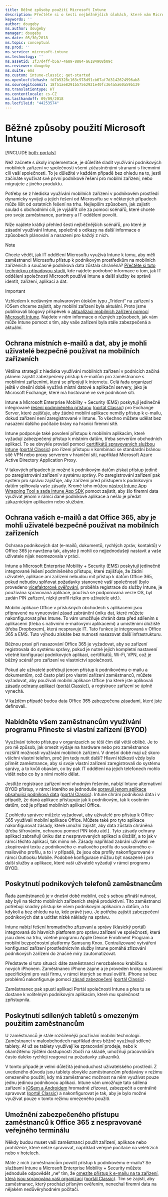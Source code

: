 ```yaml
---
title: Běžné způsoby použití Microsoft Intune
description: Přečtěte si o šesti nejběžnějších úlohách, které vám Microsoft Intune pomůže spravovat.
keywords: ''
author: dougeby
ms.author: dougeby
manager: dougeby
ms.date: 05/30/2018
ms.topic: conceptual
ms.prod: ''
ms.service: microsoft-intune
ms.technology: ''
ms.assetid: 1f37d4ff-b5a7-4a89-8884-a6184908b09c
ms.reviewer: dougeby
ms.suite: ems
ms.custom: intune-classic; get-started
ms.openlocfilehash: fd7b5328c163c978d91cb67af7d3142624996ab8
ms.sourcegitcommit: 18f51ae8291b57562921e40fc364a5a60a59b139
ms.translationtype: HT
ms.contentlocale: cs-CZ
ms.lasthandoff: 09/09/2018
ms.locfileid: "44253574"
---
```

# <a name="common-ways-to-use-microsoft-intune"></a>Běžné způsoby použití Microsoft Intune

[!INCLUDE [both-portals](./includes/note-for-both-portals.md)]

Než začnete s úkoly implementace, je důležité sladit využívání podnikových mobilních zařízení ve společnosti všemi zúčastněnými stranami s firemními cíli vaší společnosti.  To je důležité v každém případě bez ohledu na to, jestli začínáte využívat své první podnikové řešení pro mobilní zařízení, nebo migrujete z jiného produktu.  

Potřeby se z hlediska využívání mobilních zařízení v podnikovém prostředí dynamicky vyvíjejí a jejich řešení od Microsoftu se v některých případech může lišit od ostatních řešení na trhu. Nejlepším způsobem, jak zajistit soulad s obchodními cíli, je vyjádřit cíle za pomoci scénářů, které chcete pro svoje zaměstnance, partnery a IT oddělení povolit.  

Níže najdete krátký přehled šesti nejběžnějších scénářů, pro které je zásadní využívání Intune, společně s odkazy na další informace o způsobech plánování a nasazení pro každý z nich.

>[!NOTE]
>Chcete vědět, jak IT oddělení Microsoftu využívá Intune k tomu, aby měli zaměstnanci Microsoftu přístup k podnikovým prostředkům na mobilních zařízeních a současně podniková data zůstala chráněná? [Přečtěte si tuto technickou případovou studii](https://www.microsoft.com/itshowcase/Article/Content/588), kde najdete podrobné informace o tom, jak IT oddělení společnosti Microsoft používá Intune a další služby ke správě identit, zařízení, aplikací a dat.  

>[!IMPORTANT]
>Vzhledem k nedávným malwarovým útokům typu „Trident“ na zařízení s iOSem chceme zajistit, aby mobilní zařízení byla aktuální. Proto jsme publikovali blogový příspěvek o [aktualizaci mobilních zařízení pomocí Microsoft Intune](https://blogs.technet.microsoft.com/enterprisemobility/2016/08/26/ensuring-mobile-devices-are-up-to-date-using-microsoft-intune/). Najdete v něm informace o různých způsobech, jak vám může Intune pomoct s tím, aby vaše zařízení byla stále zabezpečená a aktuální.

## <a name="protecting-your-on-premises-email-and-data-so-it-can-be-safely-accessed-by-mobile-devices"></a>Ochrana místních e-mailů a dat, aby je mohli uživatelé bezpečně používat na mobilních zařízeních
Většina strategií z hlediska využívání mobilních zařízení v podnicích začíná plánem zajistit zabezpečený přístup k e-mailům pro zaměstnance s mobilními zařízeními, která se připojují k internetu. Celá řada organizací ještě v dnešní době využívá místní datové a aplikační servery, jako je Microsoft Exchange, které má hostované ve své podnikové síti.


Intune a Microsoft Enterprise Mobility + Security (EMS) poskytují jedinečně integrované [řešení podmíněného přístupu](conditional-access.md) ([portál Classic](/intune-classic/deploy-use/restrict-access-to-email-and-o365-services-with-microsoft-intune)) pro Exchange Server, které zajišťuje, aby žádné mobilní aplikace neměly přístup k e-mailu, dokud zařízení není zaregistrované v Intune. To všechno můžete udělat bez nasazení dalšího počítače brány na hranici firemní sítě.

Intune podporuje také povolení přístupu k mobilním aplikacím, které vyžadují zabezpečený přístup k místním datům, třeba serverům obchodních aplikací. To se obvykle provádí pomocí [certifikátů spravovaných službou Intune](certificates-configure.md) ([portál Classic](/intune-classic/deploy-use/secure-resource-access-with-certificate-profiles)) pro řízení přístupu v kombinaci se standardní bránou sítě VPN nebo proxy serverem v hraniční síti, například Microsoft Azure Active Directory Application Proxy. 

V takových případech je možné k podnikovým datům získat přístup jedině po zaregistrování zařízení v systému správy. Po zaregistrování zařízení pak systém pro správu zajišťuje, aby zařízení před přístupem k podnikovým datům splňovala vaše zásady. Kromě toho můžou [nástroj Intune App Wrapping Tool a sada Intune App SDK](apps-prepare-mobile-application-management.md) pomoct zajistit, aby šlo firemní data využívat jenom v rámci dané podnikové aplikace a nešlo je předat zákaznickým aplikacím nebo službám.

<!-- Learn more about how to plan and deploy Intune to help secure on-premises email and data. -->


## <a name="protecting-your-office-365-email-and-data-so-it-can-be-safely-accessed-by-mobile-devices"></a>Ochrana vašich e-mailů a dat Office 365, aby je mohli uživatelé bezpečně používat na mobilních zařízeních
Ochrana podnikových dat (e-mailů, dokumentů, rychlých zpráv, kontaktů) v Office 365 je navržena tak, abyste ji mohli co nejjednodušeji nastavit a vaše uživatele nijak neomezovala v práci.


Intune a Microsoft Enterprise Mobility + Security (EMS) poskytují jedinečně integrované řešení podmíněného přístupu, které zajišťuje, že žádní uživatelé, aplikace ani zařízení nebudou mít přístup k datům Office 365, pokud nebudou splňovat požadavky stanovené vaší společností (bylo provedeno [vícefaktorové ověřování](/intune-classic/deploy-use/multi-factor-authentication-azure-active-directory), proběhla registrace do služby Intune, je používána spravovaná aplikace, používá se podporovaná verze OS, byl zadán PIN zařízení, nízký profil rizika pro uživatele atd.).


Mobilní aplikace Office v příslušných obchodech s aplikacemi jsou připravené na vynucování zásad zabránění úniku dat, které můžete nakonfigurovat přes Intune. To vám umožňuje chránit data před sdílením s aplikacemi (třeba s nativními e-mailovými aplikacemi) a umístěními úložiště (třeba Dropboxem), která nespravuje IT. Tato funkce je integrovaná v Office 365 a EMS. Tuto výhodu získáte bez nutnosti nasazovat další infrastrukturu.

Běžnou praxí při nasazování Office 365 je vyžadovat, aby se zařízení registrovala do systému správy, pokud je nutné jejich kompletní nastavení včetně konfigurací podnikových aplikací, certifikátů, Wi-Fi, VPN, což je běžný scénář pro zařízení ve vlastnictví společnosti.  


Pokud ale uživatelé potřebují jenom přístup k podnikovému e-mailu a dokumentům, což často platí pro vlastní zařízení zaměstnanců, můžete vyžadovat, aby používali mobilní aplikace Office (na které jste aplikovali [zásady ochrany aplikací](app-protection-policies.md) ([portál Classic](/intune-classic/deploy-use/protect-apps-and-data-with-microsoft-intune))), a registrace zařízení se úplně vynechá.  



V každém případě budou data Office 365 zabezpečena zásadami, které jste definovali.

<!-- Learn more about how to plan and deploy Intune to help secure Office 365 email and data. -->


## <a name="offer-a-bring-your-own-device-program-to-all-employees"></a>Nabídněte všem zaměstnancům využívání programu Přineste si vlastní zařízení (BYOD)
Využívání tohoto přístupu v organizacích se těší čím dál větší oblibě. Je to pro ně způsob, jak omezit výdaje na hardware nebo pro zaměstnance rozšířit možnosti využívání mobilních zařízení. V dnešní době mají už skoro všichni vlastní telefon, proč jim tedy nutit další? Hlavní těžkostí vždy bylo přimět zaměstnance, aby si svoje vlastní zařízení zaregistrovali do systému správy, a to kvůli obavám, co by pak IT oddělení na jejich telefonech mohlo vidět nebo co by s nimi mohlo dělat.  

Jestliže registrace zařízení není vhodným řešením, nabízí Intune alternativní BYOD přístup, v rámci kterého se jednoduše [spravují jenom aplikace obsahující podniková data](app-protection-policies.md) ([portál Classic](/intune-classic/deploy-use/protect-apps-and-data-with-microsoft-intune)). Intune chrání podniková data i v případě, že daná aplikace přistupuje jak k podnikovým, tak k osobním datům, což je případ mobilních aplikací Office.  

Z pohledu správce můžete vyžadovat, aby uživatelé pro přístup k Office 365 využívali mobilní aplikace Office. Můžete také pro tyto aplikace nakonfigurovat zásady, které umožní zajistit, aby data zůstala chráněná (třeba šifrováním, ochranou pomocí PIN kódu atd.). Tyto zásady ochrany aplikací zabraňují úniku dat z nespravovaných aplikací a úložišť, a to jak v rámci těchto aplikací, tak mimo ně. Zásady například zabrání uživateli ve zkopírování textu z podnikového e-mailového profilu do soukromého e-mailového profilu, a to i v případě, že jsou oba profily nakonfigurované v rámci Outlooku Mobile. Podobné konfigurace můžou být nasazené i pro další služby a aplikace, které vaši uživatelé vyžadují v rámci programu BYOD.

<!-- Learn more about how to plan and deploy Intune to support BYOD.-->

## <a name="issue-corporate-owned-phones-to-your-employees"></a>Poskytnutí podnikových telefonů zaměstnancům
Řada zaměstnanců je v dnešní době mobilní, což s sebou přináší nutnost, aby byli na těchto mobilních zařízeních stejně produktivní. Tito zaměstnanci potřebují snadný přístup ke všem podnikovým aplikacím a datům, a to kdykoli a bez ohledu na to, kde právě jsou. Je potřeba zajistit zabezpečení podnikových dat a udržet nízké náklady na správu.  

Intune nabízí [řešení hromadného zřizovaní a správy](device-enrollment.md) ([klasický portál](/intune-classic/deploy-use/manage-corporate-owned-devices)) integrovaná do hlavních platforem pro správu zařízení ve společnosti, která jsou dnes na trhu, včetně programu Apple Device Enrollment Program a mobilní bezpečnostní platformy Samsung Knox. Centralizované vytváření konfigurací zařízení prostřednictvím služby Intune pomáhá zřizování podnikových zařízení do značné míry zautomatizovat.  

Představte si tuto situaci: dáte zaměstnanci nerozbalenou krabičku s nových iPhonem. Zaměstnanec iPhone zapne a je proveden kroky nastavení specifickými pro vaši firmu, v rámci kterých se musí ověřit. iPhone se bez problémů nakonfiguruje pomocí [zásad zabezpečení](device-profiles.md) ([portál Classic](/intune-classic/deploy-use/manage-settings-and-features-on-your-devices-with-microsoft-intune-policies)).

Zaměstnanec pak spustí aplikaci Portál společnosti Intune a přes tu se dostane k volitelným podnikovým aplikacím, které mu společnost zpřístupnila.

<!-- Learn more about how to plan and deploy Intune to support corporate owned devices. -->

## <a name="issue-limited-use-shared-tablets-to-your-employees"></a>Poskytnutí sdílených tabletů s omezeným použitím zaměstnancům
U zaměstnanců je stále rozšířenější používání mobilní technologií. Zaměstnanci v maloobchodech například dnes běžně využívají sdílené tablety.  Ať už se tablety využívají ke zpracování prodeje, nebo k okamžitému zjištění dostupnosti zboží na skladě, umožňují pracovníkům často daleko rychleji reagovat na požadavky zákazníků.

V tomto případě je velmi důležitá jednoduchost uživatelského prostředí. Z uvedeného důvodu jsou tablety obvykle zaměstnancům předávány v režimu omezeného použití, kdy má zaměstnanec možnost na něm využívat pouze jednu jedinou podnikovou aplikaci. Intune vám umožňuje tato sdílená zařízení s [iOSem a Androidem](device-profiles.md) hromadně zřizovat, zabezpečit a centrálně spravovat ([portál Classic](/intune-classic/deploy-use/manage-settings-and-features-on-your-devices-with-microsoft-intune-policies)) a nakonfigurovat je tak, aby je bylo možné využívat pouze v tomto režimu omezeného použití.

<!-- Learn more about how to plan and deploy Intune to support shared tablets. -->

## <a name="enable-your-employees-to-securely-access-office-365-from-an-unmanaged-public-kiosk"></a>Umožnění zabezpečeného přístupu zaměstnanců k Office 365 z nespravované veřejného terminálu
Někdy budou muset vaši zaměstnanci použít zařízení, aplikace nebo prohlížeče, které nelze spravovat, například veřejné počítače na veletrzích nebo v hotelech.

Máte z nich zaměstnancům povolit přístup k podnikovému e-mailu? Se službami Intune a Microsoft Enterprise Mobility + Security můžete jednoduše odpovědět „ne“ tím, že [omezíte přístup k e-mailu na ta zařízení, která jsou spravována vaší organizací](conditional-access.md) ([portál Classic](/intune-classic/deploy-use/restrict-access-to-email-and-o365-services-with-microsoft-intune)). Tím se zajistí, aby zaměstnanec, který prochází přísným ověřením, nenechal firemní data na nějakém nedůvěryhodném počítači.
